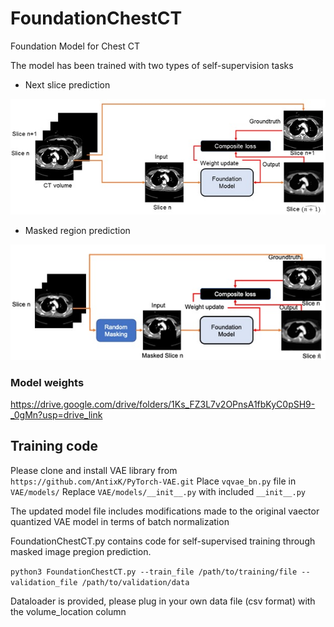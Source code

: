 # FoundationChestCT
Foundation Model for Chest CT

The model has been trained with two types of self-supervision tasks
* Next slice prediction

![Next Slice Prediction](next_slice.jpg)

* Masked region prediction

![Masked Region Prediction](masked_region.jpg)



### Model weights 

https://drive.google.com/drive/folders/1Ks_FZ3L7v2OPnsA1fbKyC0pSH9-_0gMn?usp=drive_link

## Training code
Please clone and install VAE library from ```https://github.com/AntixK/PyTorch-VAE.git```
Place ```vqvae_bn.py``` file in ```VAE/models/```
Replace ```VAE/models/__init__.py``` with included ```__init__.py```

The updated model file includes modifications made to the original vaector quantized VAE model in terms of batch normalization

FoundationChestCT.py contains code for self-supervised training through masked image pregion prediction.

```python3 FoundationChestCT.py --train_file /path/to/training/file --validation_file /path/to/validation/data```

Dataloader is provided, please plug in your own data file (csv format) with the volume_location column
